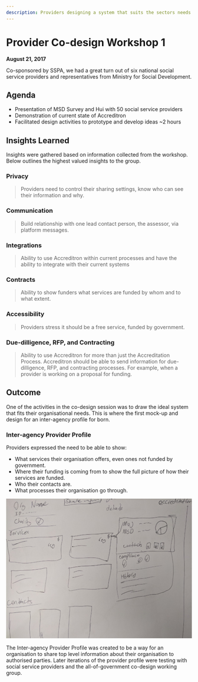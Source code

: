 ```yaml
---
description: Providers designing a system that suits the sectors needs.
---
```


# Provider Co-design Workshop 1

**August 21, 2017**

Co-sponsored by SSPA, we had a great turn out of six national social service providers and representatives from Ministry for Social Development.

## Agenda

* Presentation of MSD Survey and Hui with 50 social service providers
* Demonstration of current state of Accreditron
* Facilitated design activities to prototype and develop ideas ~2 hours

## Insights Learned 

Insights were gathered based on information collected from the workshop. Below outlines the highest valued insights to the group.

### Privacy

> Providers need to control their sharing settings, know who can see their information and why.

### Communication

> Build relationship with one lead contact person, the assessor, via platform messages.

### Integrations

> Ability to use Accreditron within current processes and have the ability to integrate with their current systems

### Contracts

> Ability to show funders what services are funded by whom and to what extent.

### Accessibility

> Providers stress it should be a free service, funded by government.

### Due-dilligence, RFP, and Contracting

> Ability to use Accreditron for more than just the Accreditation Process. Accreditron should be able to send information for due-dilligence, RFP, and contracting processes. For example, when a provider is working on a proposal for funding.

## Outcome

One of the activities in the co-design session was to draw the ideal system that fits their organisational needs. This is where the first mock-up and design for an inter-agency profile for born.

### Inter-agency Provider Profile

Providers expressed the need to be able to show:

* What services their organisation offers, even ones not funded by government.
* Where their funding is coming from to show the full picture of how their services are funded.
* Who their contacts are.
* What processes their organisation go through. 

![hand-drawn mockup](../.gitbook/assets/1_boffzspifaxnmr1aylq-la.jpeg)

The Inter-agency Provider Profile was created to be a way for an organisation to share top level information about their organisation to authorised parties. Later iterations of the provider profile were testing with social service providers and the all-of-government co-design working group.

